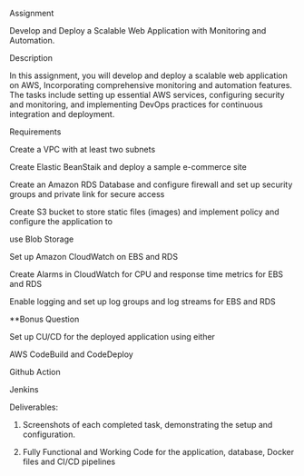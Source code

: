 Assignment
 
Develop and Deploy a Scalable Web Application with Monitoring and Automation.
 
Description
 
In this assignment, you will develop and deploy a scalable web application on AWS, Incorporating comprehensive monitoring and automation features. The tasks include setting up essential AWS services, configuring security and monitoring, and implementing DevOps practices for continuous integration and deployment.
 
Requirements
 
Create a VPC with at least two subnets
 
Create Elastic BeanStaik and deploy a sample e-commerce site
 
Create an Amazon RDS Database and configure firewall and set up security groups and private link for secure access
 
Create S3 bucket to store static files (images) and implement policy and configure the application to
 
use Blob Storage
 
Set up Amazon CloudWatch on EBS and RDS
 
Create Alarms in CloudWatch for CPU and response time metrics for EBS and RDS
 
Enable logging and set up log groups and log streams for EBS and RDS
 
**Bonus Question
 
Set up CU/CD for the deployed application using either
 
AWS CodeBuild and CodeDeploy
 
Github Action
 
Jenkins
 
Deliverables:
 
1. Screenshots of each completed task, demonstrating the setup and configuration.
 
2. Fully Functional and Working Code for the application, database, Docker files and CI/CD pipelines
 
